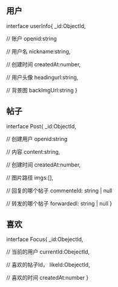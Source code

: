 ## 用户
interface userInfo{
  _id:ObjectId,

  // 账户
  openid:string
  
  // 用户名
  nickname:string,

  // 创建时间
  createdAt:number,
  
  // 用户头像
  headingurl:string,

  // 背景图
  backImgUrl:string
}

## 帖子

interface Post{
  _id:ObjectId,

  // 创建用户
  openid:string
  
  // 内容
  content:string,

  // 创建时间
  createdAt:number,

  // 图片路径
  imgs:[],

  // 回复的哪个帖子
  commenteId: string | null

  // 转发的哪个帖子
  forwardedI: string | null
}

## 喜欢
interface Focus{
  _id:ObejectId,

  // 当前的用户
  currentId:ObejectId,

  // 喜欢的帖子Id，
  likeId:ObejectId,
  
  // 喜欢的时间
  createdAt:number
}